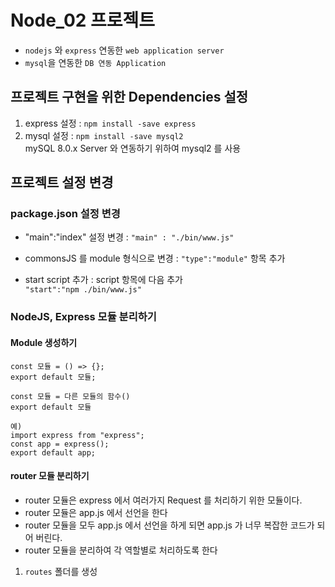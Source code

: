 # Node_02 프로젝트

- `nodejs` 와 `express` 연동한 `web application server`
- `mysql`을 연동한 `DB 연동 Application`

## 프로젝트 구현을 위한 Dependencies 설정

1. express 설정 : `npm install -save express`
2. mysql 설정 : `npm install -save mysql2`  
   mySQL 8.0.x Server 와 연동하기 위하여 mysql2
   를 사용

## 프로젝트 설정 변경

### package.json 설정 변경

- "main":"index" 설정 변경 : `"main" : "./bin/www.js"`

- commonsJS 를 module 형식으로 변경 :
  `"type":"module"` 항목 추가
- start script 추가 : script 항목에 다음 추가  
   `"start":"npm ./bin/www.js"`

### NodeJS, Express 모듈 분리하기

#### Module 생성하기

```
const 모듈 = () => {};
export default 모듈;
```

```
const 모듈 = 다른 모듈의 함수()
export default 모듈

예)
import express from "express";
const app = express();
export default app;
```

#### router 모듈 분리하기

- router 모듈은 express 에서 여러가지 Request 를 처리하기 위한
  모듈이다.
- router 모듈은 app.js 에서 선언을 한다
- router 모듈을 모두 app.js 에서 선언을 하게 되면 app.js 가
  너무 복잡한 코드가 되어 버린다.
- router 모듈을 분리하여 각 역할별로 처리하도록 한다

1. `routes` 폴더를 생성

